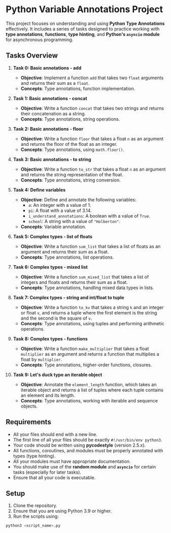 # Python Variable Annotations Project

This project focuses on understanding and using **Python Type Annotations** effectively. It includes a series of tasks designed to practice working with **type annotations**, **functions**, **type hinting**, and **Python's `asyncio` module** for asynchronous programming.

## Tasks Overview

1. **Task 0: Basic annotations - add**
    - **Objective**: Implement a function `add` that takes two `float` arguments and returns their sum as a `float`.
    - **Concepts**: Type annotations, function implementation.

2. **Task 1: Basic annotations - concat**
    - **Objective**: Write a function `concat` that takes two strings and returns their concatenation as a string.
    - **Concepts**: Type annotations, string operations.

3. **Task 2: Basic annotations - floor**
    - **Objective**: Write a function `floor` that takes a float `n` as an argument and returns the floor of the float as an integer.
    - **Concepts**: Type annotations, using `math.floor()`.

4. **Task 3: Basic annotations - to string**
    - **Objective**: Write a function `to_str` that takes a float `n` as an argument and returns the string representation of the float.
    - **Concepts**: Type annotations, string conversion.

5. **Task 4: Define variables**
    - **Objective**: Define and annotate the following variables:
      - `a`: An integer with a value of 1.
      - `pi`: A float with a value of 3.14.
      - `i_understand_annotations`: A boolean with a value of `True`.
      - `school`: A string with a value of `"Holberton"`.
    - **Concepts**: Variable annotation.

6. **Task 5: Complex types - list of floats**
    - **Objective**: Write a function `sum_list` that takes a list of floats as an argument and returns their sum as a float.
    - **Concepts**: Type annotations, list operations.

7. **Task 6: Complex types - mixed list**
    - **Objective**: Write a function `sum_mixed_list` that takes a list of integers and floats and returns their sum as a float.
    - **Concepts**: Type annotations, handling mixed data types in lists.

8. **Task 7: Complex types - string and int/float to tuple**
    - **Objective**: Write a function `to_kv` that takes a string `k` and an integer or float `v`, and returns a tuple where the first element is the string and the second is the square of `v`.
    - **Concepts**: Type annotations, using tuples and performing arithmetic operations.

9. **Task 8: Complex types - functions**
    - **Objective**: Write a function `make_multiplier` that takes a float `multiplier` as an argument and returns a function that multiplies a float by `multiplier`.
    - **Concepts**: Type annotations, higher-order functions, closures.

10. **Task 9: Let's duck type an iterable object**
    - **Objective**: Annotate the `element_length` function, which takes an iterable object and returns a list of tuples where each tuple contains an element and its length.
    - **Concepts**: Type annotations, working with iterable and sequence objects.

## Requirements

- All your files should end with a new line.
- The first line of all your files should be exactly `#!/usr/bin/env python3`.
- Your code should be written using **pycodestyle** (version 2.5.x).
- All functions, coroutines, and modules must be properly annotated with types (type hinting).
- All your modules must have appropriate documentation.
- You should make use of the **random module** and **`asyncio`** for certain tasks (especially for later tasks).
- Ensure that all your code is executable.

## Setup

1. Clone the repository.
2. Ensure that you are using Python 3.9 or higher.
3. Run the scripts using:

```bash
python3 <script_name>.py
